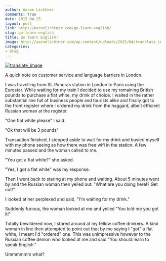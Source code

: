 ```yaml
---
author: Aaron Lichtner
comments: true
date: 2015-04-25
layout: post
link: http://aaronlichtner.com/go-learn-english/
slug: go-learn-english
title: Go learn English!
image: http://aaronlichtner.com/wp-content/uploads/2015/04/translate_image.jpeg
categories:
- Blog
---
```


[![translate_image](http://aaronlichtner.com/wp-content/uploads/2015/04/translate_image.jpeg)](http://aaronlichtner.com/wp-content/uploads/2015/04/translate_image.jpeg)

A quick note on customer service and language barriers in London.

I was travelling from St. Pancras station in London to Paris using the Eurostar. While waiting for my train I decided to use my remaining British pounds to purchase a flat white, my drink of choice. I waited in the rather substantial line full of business people and tourists alike and finally got to the front register where I ordered my drink from the haggard, albeit efficient Russian woman at the register.

"One flat white please" I said.

"Ok that will be 3 pounds"

Transaction finished, I stepped aside to wait for my drink and busied myself with my phone seeing as how there was free wifi in the station. A few minutes passed and the woman called to me.

"You got a flat white?" she asked.

"Yes, I got a flat white" was my response.

Then I went back to staring at my phone and waiting. About 5 minutes went by and the Russian woman then yelled out. "What are you doing here!? Get out!"

I looked at her perplexed and said, "I'm waiting for my drink."

Suddenly furious, the woman looked at me and yelled "You told me you got it!"

Totally bewildered now, I stared around at my fellow coffee drinkers. A kind woman in line then attempted to point out that by me saying I "got" a flat white, I meant I'd "ordered" one. This was unimpressive however to the Russian coffee demon who looked at me and said "You should learn to speak English."

Ummmmmm what?
